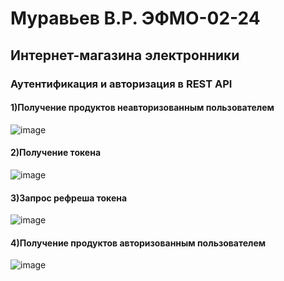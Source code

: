 # Муравьев В.Р. ЭФМО-02-24
## Интернет-магазина электронники 
### Аутентификация и авторизация в REST API

#### 1)Получение продуктов неавторизованным пользователем
![image](https://github.com/user-attachments/assets/8c04fc4e-f8a2-4fc9-ac3b-87967be3c986)

#### 2)Получение токена
![image](https://github.com/user-attachments/assets/8be3ea34-3870-4591-8e1f-4cf69becac76)

#### 3)Запрос рефреша токена
![image](https://github.com/user-attachments/assets/149196b3-ddb3-40e9-9c92-c5abef30aef0)

#### 4)Получение продуктов авторизованным пользователем
![image](https://github.com/user-attachments/assets/5ef67c9b-8554-4042-ab6b-31ef0a3c33f6)
